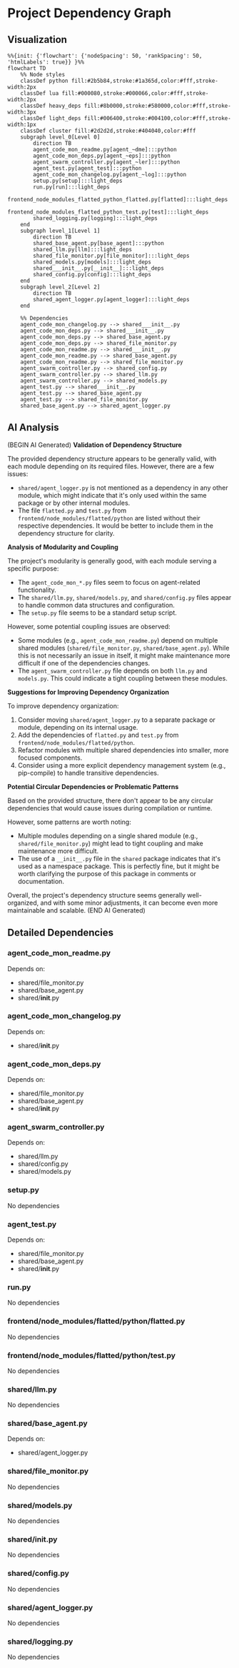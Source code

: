 # Project Dependency Graph

## Visualization

```mermaid
%%{init: {'flowchart': {'nodeSpacing': 50, 'rankSpacing': 50, 'htmlLabels': true}} }%%
flowchart TD
    %% Node styles
    classDef python fill:#2b5b84,stroke:#1a365d,color:#fff,stroke-width:2px
    classDef lua fill:#000080,stroke:#000066,color:#fff,stroke-width:2px
    classDef heavy_deps fill:#8b0000,stroke:#580000,color:#fff,stroke-width:3px
    classDef light_deps fill:#006400,stroke:#004100,color:#fff,stroke-width:1px
    classDef cluster fill:#2d2d2d,stroke:#404040,color:#fff
    subgraph level_0[Level 0]
        direction TB
        agent_code_mon_readme.py[agent_~dme]:::python
        agent_code_mon_deps.py[agent_~eps]:::python
        agent_swarm_controller.py[agent_~ler]:::python
        agent_test.py[agent_test]:::python
        agent_code_mon_changelog.py[agent_~log]:::python
        setup.py[setup]:::light_deps
        run.py[run]:::light_deps
        frontend_node_modules_flatted_python_flatted.py[flatted]:::light_deps
        frontend_node_modules_flatted_python_test.py[test]:::light_deps
        shared_logging.py[logging]:::light_deps
    end
    subgraph level_1[Level 1]
        direction TB
        shared_base_agent.py[base_agent]:::python
        shared_llm.py[llm]:::light_deps
        shared_file_monitor.py[file_monitor]:::light_deps
        shared_models.py[models]:::light_deps
        shared___init__.py[__init__]:::light_deps
        shared_config.py[config]:::light_deps
    end
    subgraph level_2[Level 2]
        direction TB
        shared_agent_logger.py[agent_logger]:::light_deps
    end

    %% Dependencies
    agent_code_mon_changelog.py --> shared___init__.py
    agent_code_mon_deps.py --> shared___init__.py
    agent_code_mon_deps.py --> shared_base_agent.py
    agent_code_mon_deps.py --> shared_file_monitor.py
    agent_code_mon_readme.py --> shared___init__.py
    agent_code_mon_readme.py --> shared_base_agent.py
    agent_code_mon_readme.py --> shared_file_monitor.py
    agent_swarm_controller.py --> shared_config.py
    agent_swarm_controller.py --> shared_llm.py
    agent_swarm_controller.py --> shared_models.py
    agent_test.py --> shared___init__.py
    agent_test.py --> shared_base_agent.py
    agent_test.py --> shared_file_monitor.py
    shared_base_agent.py --> shared_agent_logger.py
```


## AI Analysis

(BEGIN AI Generated)
**Validation of Dependency Structure**

The provided dependency structure appears to be generally valid, with each module depending on its required files. However, there are a few issues:

*   `shared/agent_logger.py` is not mentioned as a dependency in any other module, which might indicate that it's only used within the same package or by other internal modules.
*   The file `flatted.py` and `test.py` from `frontend/node_modules/flatted/python` are listed without their respective dependencies. It would be better to include them in the dependency structure for clarity.

**Analysis of Modularity and Coupling**

The project's modularity is generally good, with each module serving a specific purpose:

*   The `agent_code_mon_*.py` files seem to focus on agent-related functionality.
*   The `shared/llm.py`, `shared/models.py`, and `shared/config.py` files appear to handle common data structures and configuration.
*   The `setup.py` file seems to be a standard setup script.

However, some potential coupling issues are observed:

*   Some modules (e.g., `agent_code_mon_readme.py`) depend on multiple shared modules (`shared/file_monitor.py`, `shared/base_agent.py`). While this is not necessarily an issue in itself, it might make maintenance more difficult if one of the dependencies changes.
*   The `agent_swarm_controller.py` file depends on both `llm.py` and `models.py`. This could indicate a tight coupling between these modules.

**Suggestions for Improving Dependency Organization**

To improve dependency organization:

1.  Consider moving `shared/agent_logger.py` to a separate package or module, depending on its internal usage.
2.  Add the dependencies of `flatted.py` and `test.py` from `frontend/node_modules/flatted/python`.
3.  Refactor modules with multiple shared dependencies into smaller, more focused components.
4.  Consider using a more explicit dependency management system (e.g., pip-compile) to handle transitive dependencies.

**Potential Circular Dependencies or Problematic Patterns**

Based on the provided structure, there don't appear to be any circular dependencies that would cause issues during compilation or runtime.

However, some patterns are worth noting:

*   Multiple modules depending on a single shared module (e.g., `shared/file_monitor.py`) might lead to tight coupling and make maintenance more difficult.
*   The use of a `__init__.py` file in the `shared` package indicates that it's used as a namespace package. This is perfectly fine, but it might be worth clarifying the purpose of this package in comments or documentation.

Overall, the project's dependency structure seems generally well-organized, and with some minor adjustments, it can become even more maintainable and scalable.
(END AI Generated)


## Detailed Dependencies

### agent_code_mon_readme.py

Depends on:
- shared/file_monitor.py
- shared/base_agent.py
- shared/__init__.py

### agent_code_mon_changelog.py

Depends on:
- shared/__init__.py

### agent_code_mon_deps.py

Depends on:
- shared/file_monitor.py
- shared/base_agent.py
- shared/__init__.py

### agent_swarm_controller.py

Depends on:
- shared/llm.py
- shared/config.py
- shared/models.py

### setup.py

No dependencies

### agent_test.py

Depends on:
- shared/file_monitor.py
- shared/base_agent.py
- shared/__init__.py

### run.py

No dependencies

### frontend/node_modules/flatted/python/flatted.py

No dependencies

### frontend/node_modules/flatted/python/test.py

No dependencies

### shared/llm.py

No dependencies

### shared/base_agent.py

Depends on:
- shared/agent_logger.py

### shared/file_monitor.py

No dependencies

### shared/models.py

No dependencies

### shared/__init__.py

No dependencies

### shared/config.py

No dependencies

### shared/agent_logger.py

No dependencies

### shared/logging.py

No dependencies
